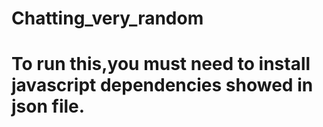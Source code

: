# Chatting_very_random
# To run this,you must need to install javascript dependencies showed in json file.

